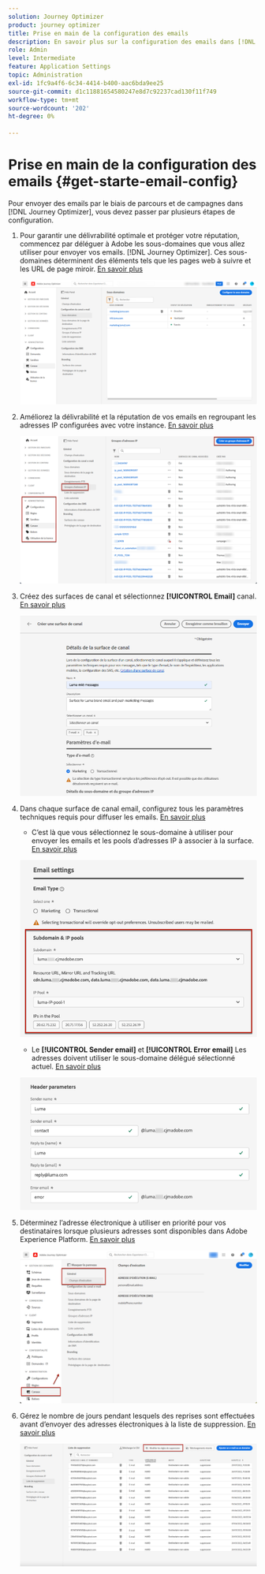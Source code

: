 ```yaml
---
solution: Journey Optimizer
product: journey optimizer
title: Prise en main de la configuration des emails
description: En savoir plus sur la configuration des emails dans [!DNL Journey Optimizer]
role: Admin
level: Intermediate
feature: Application Settings
topic: Administration
exl-id: 1fc9a4f6-6c34-4414-b400-aac6bda9ee25
source-git-commit: d1c11881654580247e8d7c92237cad130f11f749
workflow-type: tm+mt
source-wordcount: '202'
ht-degree: 0%

---
```


# Prise en main de la configuration des emails {#get-starte-email-config}

Pour envoyer des emails par le biais de parcours et de campagnes dans [!DNL Journey Optimizer], vous devez passer par plusieurs étapes de configuration.

1. Pour garantir une délivrabilité optimale et protéger votre réputation, commencez par déléguer à Adobe les sous-domaines que vous allez utiliser pour envoyer vos emails. [!DNL Journey Optimizer]. Ces sous-domaines déterminent des éléments tels que les pages web à suivre et les URL de page miroir. [En savoir plus](../configuration/about-subdomain-delegation.md)

   ![](../configuration/assets/subdomain-list.png)

1. Améliorez la délivrabilité et la réputation de vos emails en regroupant les adresses IP configurées avec votre instance. [En savoir plus](../configuration/ip-pools.md)

   ![](../configuration/assets/ip-pool-create.png)

1. Créez des surfaces de canal et sélectionnez **[!UICONTROL Email]** canal. [En savoir plus](../configuration/channel-surfaces.md)


   ![](../configuration/assets/preset-general.png)

1. Dans chaque surface de canal email, configurez tous les paramètres techniques requis pour diffuser les emails. [En savoir plus](email-settings.md)

   * C’est là que vous sélectionnez le sous-domaine à utiliser pour envoyer les emails et les pools d’adresses IP à associer à la surface. [En savoir plus](email-settings.md#subdomains-and-ip-pools)

   ![](assets/preset-subdomain-ip-pool.png)

   * Le **[!UICONTROL Sender email]** et **[!UICONTROL Error email]** Les adresses doivent utiliser le sous-domaine délégué sélectionné actuel. [En savoir plus](email-settings.md#email-header)

   ![](assets/preset-header.png)

1. Déterminez l’adresse électronique à utiliser en priorité pour vos destinataires lorsque plusieurs adresses sont disponibles dans Adobe Experience Platform. [En savoir plus](../configuration/primary-email-addresses.md)

   ![](../configuration/assets/primary-address-execution-fields.png)

1. Gérez le nombre de jours pendant lesquels des reprises sont effectuées avant d’envoyer des adresses électroniques à la liste de suppression. [En savoir plus](../configuration/manage-suppression-list.md)

   ![](../configuration/assets/suppression-list-edit-retries.png)
